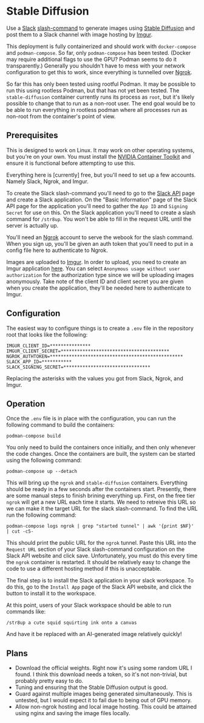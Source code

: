 # Stable Diffusion

Use a [Slack](https://www.slack.com)
[slash-command](https://api.slack.com/interactivity/slash-commands) to generate images using
[Stable Diffusion](https://huggingface.co/spaces/stabilityai/stable-diffusion) and post them to a
Slack channel with image hosting by [Imgur](https://imgur.com/).

This deployment is fully containerized and should work with `docker-compose` and `podman-compose`.
So far, only `podman-compose` has been tested. (Docker may require additional flags to use the GPU?
Podman seems to do it transparently.) Generally you shouldn't have to mess with your network
configuration to get this to work, since everything is tunnelled over [Ngrok](https://ngrok.com/).

So far this has only been tested using rootful Podman. It may be possible to run this using rootless
Podman, but that has not yet been tested. The `stable-diffusion` container currently runs its
process as `root`, but it's likely possible to change that to run as a non-root user. The end goal
would be to be able to run everything in rootless podman where all processes run as non-root from
the container's point of view.

## Prerequisites

This is designed to work on Linux. It may work on other operating systems, but you're on your own.
You must install the
[NVIDIA Container Toolkit](https://docs.nvidia.com/datacenter/cloud-native/container-toolkit/install-guide.html) and ensure it is functional before attempting to use this.

Everything here is [currently] free, but you'll need to set up a few accounts. Namely Slack, Ngrok,
and Imgur.

To create the Slack slash-command you'll need to go to the [Slack API](https://api.slack.com/) page
and create a Slack application. On the "Basic Information" page of the Slack API page for the
application you'll need to gather the `App ID` and `Signing Secret` for use on this. On the Slack
application you'll need to create a slash command for `/str8up`. You won't be able to fill in the
request URL until the server is actually up.

You'll need an [Ngrok](https://ngrok.com/) account to serve the webook for the slash command. When
you sign up, you'll be given an auth token that you'll need to put in a config file here to
authenticate to Ngrok.

Images are uploaded to [Imgur](https://imgur.com/). In order to upload, you need to create an Imgur
application [here](https://api.imgur.com/oauth2/addclient). You can select `Anonymous usage without
user authorization` for the authorization type since we will be uploading images anonymously. Take
note of the client ID and client secret you are given when you create the application, they'll be
needed here to authenticate to Imgur.

## Configuration

The easiest way to configure things is to create a `.env` file in the repository root that looks
like the following:

```
IMGUR_CLIENT_ID=***************
IMGUR_CLIENT_SECRET=****************************************
NGROK_AUTHTOKEN=*************************************************
SLACK_APP_ID=***********
SLACK_SIGNING_SECRET=********************************
```

Replacing the asterisks with the values you got from Slack, Ngrok, and Imgur.

## Operation

Once the `.env` file is in place with the configuration, you can run the following command to build
the containers:

```
podman-compose build
```

You only need to build the containers once initially, and then only whenever the code changes. Once
the containers are built, the system can be started using the following command:

```
podman-compose up --detach
```

This will bring up the `ngrok` and `stable-diffusion` containers. Everything should be ready in a
few seconds after the containers start. Presently, there are some manual steps to finish brining
everything up. First, on the free tier `ngrok` will get a new URL each time it starts. We need to
retreive this URL so we can make it the target URL for the slack slash-command. To find the URL run
the following command:

```
podman-compose logs ngrok | grep "started tunnel" | awk '{print $NF}' | cut -c5-
```

This should print the public URL for the `ngrok` tunnel. Paste this URL into the `Request URL`
section of your Slack slash-command configuration on the Slack API website and click save.
Unfortunately, you must do this every time the `ngrok` container is restarted. It should be
relatively easy to change the code to use a different hosting method if this is unacceptable.

The final step is to install the Slack application in your slack workspace. To do this, go to the
`Install App` page of the Slack API website, and click the button to install it to the workspace.

At this point, users of your Slack workspace should be able to run commands like:

```
/str8up a cute squid squirting ink onto a canvas
```

And have it be replaced with an AI-generated image relatively quickly!

## Plans

- Download the official weights. Right now it's using some random URL I found. I think this download
  needs a token, so it's not non-trivial, but probably pretty easy to do.
- Tuning and ensuring that the Stable Diffusion output is good.
- Guard against multiple images being generated simultaneously. This is untested, but I would expect
  it to fail due to being out of GPU memory.
- Allow non-ngrok hosting and local image hosting. This could be attained using nginx and saving the
  image files locally.
